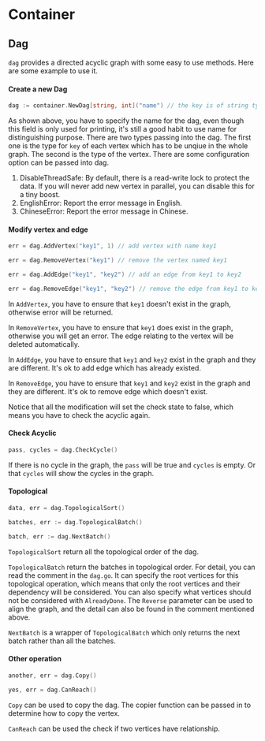 # Container

## Dag

`dag` provides a directed acyclic graph with some easy to use methods. Here are some example to use it.

#### Create a new Dag
```go
dag := container.NewDag[string, int]("name") // the key is of string type
```

As shown above, you have to specify the name for the dag, even though this field is only used for printing, it's still a good habit to use name for distinguishing purpose. There are two types passing into the dag. The first one is the type for `key` of each vertex which has to be unqiue in the whole graph. The second is the type of the vertex.
There are some configuration option can be passed into dag.
1. DisableThreadSafe: By default, there is a read-write lock to protect the data. If you will never add new vertex in parallel, you can disable this for a tiny boost.
2. EnglishError: Report the error message in English.
3. ChineseError: Report the error message in Chinese.

#### Modify vertex and edge
```go
err = dag.AddVertex("key1", 1) // add vertex with name key1

err = dag.RemoveVertex("key1") // remove the vertex named key1

err = dag.AddEdge("key1", "key2") // add an edge from key1 to key2

err = dag.RemoveEdge("key1", "key2") // remove the edge from key1 to key2
```

In `AddVertex`, you have to ensure that `key1` doesn't exist in the graph, otherwise error will be returned.

In `RemoveVertex`, you have to ensure that `key1` does exist in the graph, otherwise you will get an error. The edge relating to the vertex will be deleted automatically.

In `AddEdge`, you have to ensure that `key1` and `key2` exist in the graph and they are different. It's ok to add edge which has already existed.

In `RemoveEdge`, you have to ensure that `key1` and `key2` exist in the graph and they are different. It's ok to remove edge which doesn't exist.

Notice that all the modification will set the check state to false, which means you have to check the acyclic again.

#### Check Acyclic
```go
pass, cycles = dag.CheckCycle()
```
If there is no cycle in the graph, the `pass` will be true and `cycles` is empty. Or that `cycles` will show the cycles in the graph.

#### Topological
```go
data, err = dag.TopologicalSort()

batches, err := dag.TopologicalBatch()

batch, err := dag.NextBatch()

```

`TopologicalSort` return all the topological order of the dag.

`TopologicalBatch` return the batches in topological order. For detail, you can read the comment in the `dag.go`. It can specify the root vertices for this topological operation, which means that only the root vertices and their dependency will be considered. You can also specify what vertices should not be considered with `AlreadyDone`. The `Reverse` parameter can be used to align the graph, and the detail can also be found in the comment mentioned above.

`NextBatch` is a wrapper of `TopologicalBatch` which only returns the next batch rather than all the batches.

#### Other operation
```go
another, err = dag.Copy()

yes, err = dag.CanReach()
```

`Copy` can be used to copy the dag. The copier function can be passed in to determine how to copy the vertex.

`CanReach` can be used the check if two vertices have relationship.
